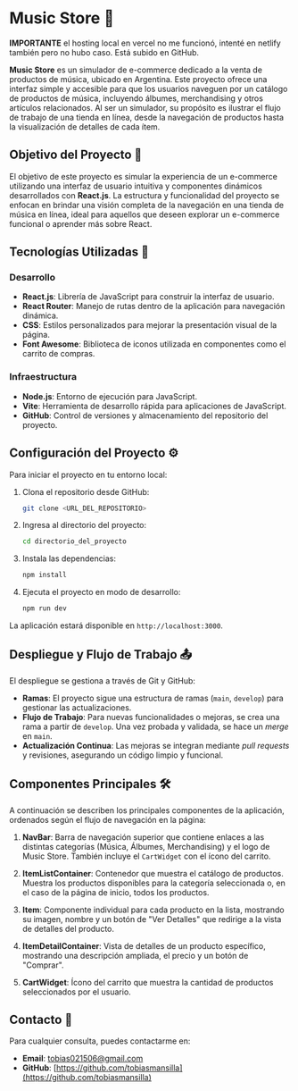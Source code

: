 # Music Store 🎵

**IMPORTANTE** el hosting local en vercel no me funcionó, intenté en netlify también pero no hubo caso. Está subido en GitHub.

**Music Store** es un simulador de e-commerce dedicado a la venta de productos de música, ubicado en Argentina. Este proyecto ofrece una interfaz simple y accesible para que los usuarios naveguen por un catálogo de productos de música, incluyendo álbumes, merchandising y otros artículos relacionados. Al ser un simulador, su propósito es ilustrar el flujo de trabajo de una tienda en línea, desde la navegación de productos hasta la visualización de detalles de cada ítem.

## Objetivo del Proyecto 📌

El objetivo de este proyecto es simular la experiencia de un e-commerce utilizando una interfaz de usuario intuitiva y componentes dinámicos desarrollados con **React.js**. La estructura y funcionalidad del proyecto se enfocan en brindar una visión completa de la navegación en una tienda de música en línea, ideal para aquellos que deseen explorar un e-commerce funcional o aprender más sobre React.

## Tecnologías Utilizadas 🚀

### Desarrollo

- **React.js**: Librería de JavaScript para construir la interfaz de usuario.
- **React Router**: Manejo de rutas dentro de la aplicación para navegación dinámica.
- **CSS**: Estilos personalizados para mejorar la presentación visual de la página.
- **Font Awesome**: Biblioteca de iconos utilizada en componentes como el carrito de compras.

### Infraestructura

- **Node.js**: Entorno de ejecución para JavaScript.
- **Vite**: Herramienta de desarrollo rápida para aplicaciones de JavaScript.
- **GitHub**: Control de versiones y almacenamiento del repositorio del proyecto.

## Configuración del Proyecto ⚙️

Para iniciar el proyecto en tu entorno local:

1. Clona el repositorio desde GitHub:
   ```bash
   git clone <URL_DEL_REPOSITORIO>
   ```
2. Ingresa al directorio del proyecto:
   ```bash
   cd directorio_del_proyecto
   ```
3. Instala las dependencias:
   ```bash
   npm install
   ```
4. Ejecuta el proyecto en modo de desarrollo:
   ```bash
   npm run dev
   ```

La aplicación estará disponible en `http://localhost:3000`.

## Despliegue y Flujo de Trabajo 📤

El despliegue se gestiona a través de Git y GitHub:

- **Ramas**: El proyecto sigue una estructura de ramas (`main`, `develop`) para gestionar las actualizaciones.
- **Flujo de Trabajo**: Para nuevas funcionalidades o mejoras, se crea una rama a partir de `develop`. Una vez probada y validada, se hace un *merge* en `main`.
- **Actualización Continua**: Las mejoras se integran mediante *pull requests* y revisiones, asegurando un código limpio y funcional.

## Componentes Principales 🛠️

A continuación se describen los principales componentes de la aplicación, ordenados según el flujo de navegación en la página:

1. **NavBar**: Barra de navegación superior que contiene enlaces a las distintas categorías (Música, Álbumes, Merchandising) y el logo de Music Store. También incluye el `CartWidget` con el ícono del carrito.
   
2. **ItemListContainer**: Contenedor que muestra el catálogo de productos. Muestra los productos disponibles para la categoría seleccionada o, en el caso de la página de inicio, todos los productos.

3. **Item**: Componente individual para cada producto en la lista, mostrando su imagen, nombre y un botón de "Ver Detalles" que redirige a la vista de detalles del producto.

4. **ItemDetailContainer**: Vista de detalles de un producto específico, mostrando una descripción ampliada, el precio y un botón de "Comprar".

5. **CartWidget**: Ícono del carrito que muestra la cantidad de productos seleccionados por el usuario.

## Contacto 💬

Para cualquier consulta, puedes contactarme en:

- **Email**: [tobias021506@gmail.com](mailto:tobias021506@gmail.com)
- **GitHub**: [https://github.com/tobiasmansilla](https://github.com/tobiasmansilla)